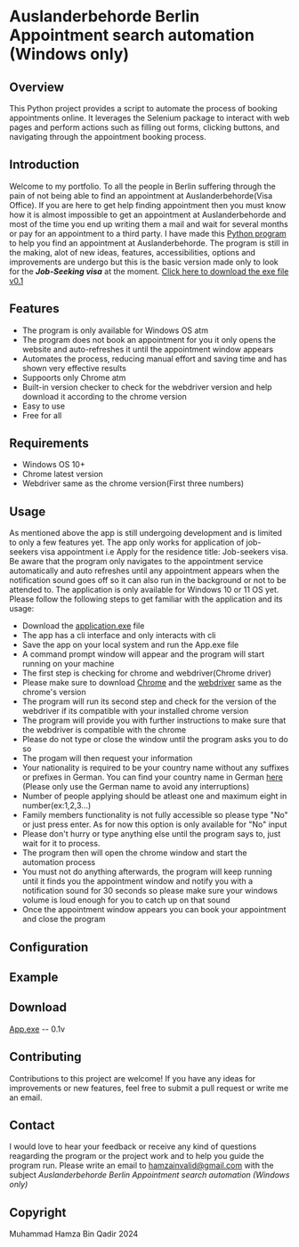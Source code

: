 # Auslanderbehorde Berlin Appointment search automation (Windows only)

## Overview

This Python project provides a script to automate the process of booking appointments online. It leverages the Selenium package to interact with web pages and perform actions such as filling out forms, clicking buttons, and navigating through the appointment booking process.

## Introduction

Welcome to my portfolio. To all the people in Berlin suffering through the pain of not being able to find an appointment at Auslanderbehorde(Visa Office). If you are here to get help finding appointment then you must know how it is almost impossible to get an appointment at Auslanderbehorde and most of the time you end up writing them a mail and wait for several months or pay for an appointment to a third party. I have made this [Python program](#download) to help you find an appointment at Auslanderbehorde. The program is still in the making, alot of new ideas, features, accessibilities, options and improvements are undergo but this is the basic version made only to look for the ***Job-Seeking visa*** at the moment.
[Click here to download the exe file v0.1](#download)

## Features

- The program is only available for Windows OS atm
- The program does not book an appointment for you it only opens the website and auto-refreshes it until the appointment window appears
- Automates the process, reducing manual effort and saving time and has shown very effective results
- Suppoorts only Chrome atm
- Built-in version checker to check for the webdriver version and help download it according to the chrome version
- Easy to use
- Free for all

## Requirements

- Windows OS 10+
- Chrome latest version
- Webdriver same as the chrome version(First three numbers)

## Usage

As mentioned above the app is still undergoing development and is limited to only a few features yet. The app only works for application of job-seekers visa appointment i.e Apply for the residence title: Job-seekers visa. Be aware that the program only navigates to the appointment service automatically and auto refreshes until any appointment appears when the notification sound goes off so it can also run in the background or not to be attended to.
The application is only available for Windows 10 or 11 OS yet. Please follow the following steps to get familiar with the application and its usage:

- Download the [application.exe](#download) file
- The app has a cli interface and only interacts with cli
- Save the app on your local system and run the App.exe file
- A command prompt window will appear and the program will start running on your machine
- The first step is checking for chrome and webdriver(Chrome driver)
- Please make sure to download [Chrome](https://www.google.com/chrome/) and the [webdriver](https://chromedriver.chromium.org/downloads) same as the chrome's version
- The program will run its second step and check for the version of the webdriver if its compatible with your installed chrome version
- The program will provide you with further instructions to make sure that the webdriver is compatible with the chrome
- Please do not type or close the window until the program asks you to do so
- The progam will then request your information
- Your nationality is required to be your country name without any suffixes or prefixes in German. You can find your country name in German [here](https://www.nationsonline.org/oneworld/countrynames_german.htm) (Please only use the German name to avoid any interruptions)
- Number of people applying should be atleast one and maximum eight in number(ex:1,2,3...)
- Family members functionality is not fully accessible so please type "No" or just press enter. As for now this option is only available for "No" input
- Please don't hurry or type anything else until the program says to, just wait for it to process.
- The program then will open the chrome window and start the automation process
- You must not do anything afterwards, the program will keep running until it finds you the appointment window and notify you with a notification sound for 30 seconds so please make sure your windows volume is loud enough for you to catch up on that sound
- Once the appointment window appears you can book your appointment and close the program


## Configuration



## Example

## Download
[App.exe](https://github.com/hamzainvalid/residence-permit-appointment/raw/dev/App/App.exe) -- 0.1v

## Contributing

Contributions to this project are welcome! If you have any ideas for improvements or new features, feel free to submit a pull request or write me an email.

## Contact

I would love to hear your feedback or receive any kind of questions reagarding the program or the project work and to help you guide the program run. Please write an email to hamzainvalid@gmail.com with the subject *Auslanderbehorde Berlin Appointment search automation (Windows only)*

## Copyright

Muhammad Hamza Bin Qadir 2024

